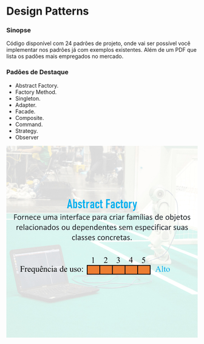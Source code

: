 # Design Patterns

### Sinopse ###
<p> 
  Código disponível com 24 padrões de projeto, onde vai ser possível você implementar nos padrões já com exemplos existentes. 
  Além de um PDF que lista os padões mais empregados no mercado.
</p>

### Padões de Destaque ###

* Abstract Factory.
* Factory Method.
* Singleton.
* Adapter.
* Facade.
* Composite.
* Command.
* Strategy.
* Observer



<p align="center">
  <img src="https://github.com/Jeffconexion/-Design_Patterns/blob/main/Webp.net-gifmaker%20(1).gif" />
</p>
